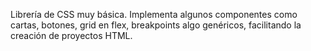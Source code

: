 Librería de CSS muy básica.
Implementa algunos componentes como cartas, botones, grid en flex, breakpoints algo genéricos, facilitando la creación de proyectos HTML.
